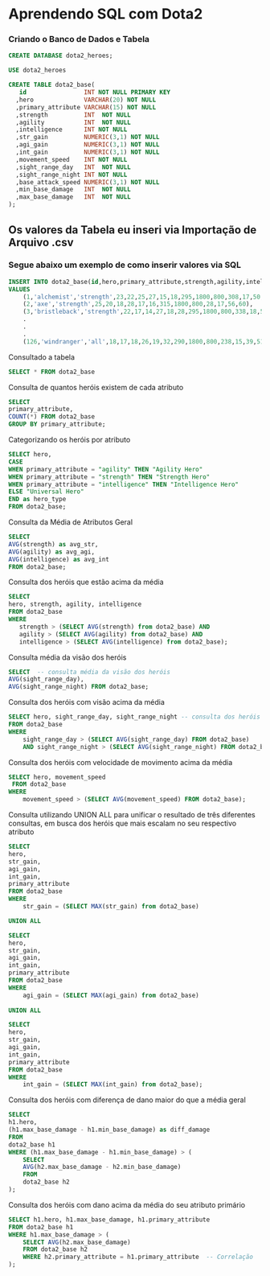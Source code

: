 # Aprendendo SQL com Dota2

### Criando o Banco de Dados e Tabela

```sql
CREATE DATABASE dota2_heroes;

USE dota2_heroes

CREATE TABLE dota2_base(
   id                INT NOT NULL PRIMARY KEY 
  ,hero              VARCHAR(20) NOT NULL
  ,primary_attribute VARCHAR(15) NOT NULL
  ,strength          INT  NOT NULL
  ,agility           INT  NOT NULL
  ,intelligence      INT NOT NULL
  ,str_gain          NUMERIC(3,1) NOT NULL
  ,agi_gain          NUMERIC(3,1) NOT NULL
  ,int_gain          NUMERIC(3,1) NOT NULL
  ,movement_speed    INT NOT NULL
  ,sight_range_day   INT  NOT NULL
  ,sight_range_night INT NOT NULL
  ,base_attack_speed NUMERIC(3,1) NOT NULL
  ,min_base_damage   INT  NOT NULL
  ,max_base_damage   INT  NOT NULL
);

```
## Os valores da Tabela eu inseri via Importação de Arquivo .csv
### Segue abaixo um exemplo de como inserir valores via SQL

```sql
INSERT INTO dota2_base(id,hero,primary_attribute,strength,agility,intelligence,str_gain,agi_gain,int_gain,movement_speed,sight_range_day,sight_range_night,armor,base_attack_speed,min_base_damage,max_base_damage) 
VALUES 
    (1,'alchemist','strength',23,22,25,27,15,18,295,1800,800,308,17,50,56),
    (2,'axe','strength',25,20,18,28,17,16,315,1800,800,28,17,56,60),
    (3,'bristleback','strength',22,17,14,27,18,28,295,1800,800,338,18,53,59),
    .
    .
    .
    (126,'windranger','all',18,17,18,26,19,32,290,1800,800,238,15,39,51);
```

Consultado a tabela

```sql
SELECT * FROM dota2_base
```

Consulta de quantos heróis existem de cada atributo

```sql
SELECT
primary_attribute,
COUNT(*) FROM dota2_base 
GROUP BY primary_attribute;
```

Categorizando os heróis por atributo

```sql
SELECT hero,
CASE 
WHEN primary_attribute = "agility" THEN "Agility Hero"
WHEN primary_attribute = "strength" THEN "Strength Hero"
WHEN primary_attribute = "intelligence" THEN "Intelligence Hero"
ELSE "Universal Hero"
END as hero_type
FROM dota2_base;
```

Consulta da Média de Atributos Geral

```sql
SELECT 
AVG(strength) as avg_str,
AVG(agility) as avg_agi,
AVG(intelligence) as avg_int 
FROM dota2_base;
```

Consulta dos heróis que estão acima da média

```sql
SELECT
hero, strength, agility, intelligence
FROM dota2_base
WHERE 
   strength > (SELECT AVG(strength) from dota2_base) AND
   agility > (SELECT AVG(agility) from dota2_base) AND
   intelligence > (SELECT AVG(intelligence) from dota2_base);
```

Consulta média da visão dos heróis

```sql
SELECT  -- consulta média da visão dos heróis
AVG(sight_range_day),
AVG(sight_range_night) FROM dota2_base;
```

Consulta dos heróis com visão acima da média 

```sql
SELECT hero, sight_range_day, sight_range_night -- consulta dos heróis com visão acima da média 
FROM dota2_base
WHERE 
    sight_range_day > (SELECT AVG(sight_range_day) FROM dota2_base)
    AND sight_range_night > (SELECT AVG(sight_range_night) FROM dota2_base);
```

Consulta dos heróis com velocidade de movimento acima da média 

```sql
SELECT hero, movement_speed
 FROM dota2_base
WHERE
	movement_speed > (SELECT AVG(movement_speed) FROM dota2_base);
```

Consulta utilizando UNION ALL para unificar o resultado de três diferentes consultas, em busca dos heróis que mais escalam no seu respectivo atributo

```sql
SELECT
hero,
str_gain,
agi_gain,
int_gain,
primary_attribute
FROM dota2_base
WHERE
	str_gain = (SELECT MAX(str_gain) from dota2_base)

UNION ALL

SELECT
hero,
str_gain,
agi_gain,
int_gain,
primary_attribute
FROM dota2_base
WHERE
	agi_gain = (SELECT MAX(agi_gain) from dota2_base)
    
UNION ALL

SELECT
hero,
str_gain,
agi_gain,
int_gain,
primary_attribute
FROM dota2_base
WHERE
	int_gain = (SELECT MAX(int_gain) from dota2_base);

```

Consulta dos heróis com diferença de dano maior do que a média geral

```sql
SELECT 
h1.hero,
(h1.max_base_damage - h1.min_base_damage) as diff_damage
FROM
dota2_base h1
WHERE (h1.max_base_damage - h1.min_base_damage) > (
	SELECT
    AVG(h2.max_base_damage - h2.min_base_damage)
    FROM
    dota2_base h2
);
```

Consulta dos heróis com dano acima da média do seu atributo primário

```sql
SELECT h1.hero, h1.max_base_damage, h1.primary_attribute
FROM dota2_base h1
WHERE h1.max_base_damage > (
    SELECT AVG(h2.max_base_damage)
    FROM dota2_base h2
    WHERE h2.primary_attribute = h1.primary_attribute  -- Correlação
);
```









